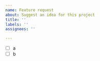 ```yaml
---
name: Feature request
about: Suggest an idea for this project
title: ''
labels: ''
assignees: ''

---
```


- [ ] a
- [ ] b
